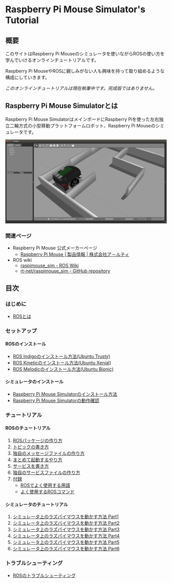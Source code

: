 # Raspberry Pi Mouse Simulator's Tutorial

## 概要

このサイトはRaspberry Pi Mouseのシミュレータを使いながらROSの使い方を学んでいけるオンラインチュートリアルです。

Raspberry Pi MouseやROSに親しみがない人も興味を持って取り組めるような構成にしていきます。

_このオンラインチュートリアルは現在執筆中です。完成版ではありません。_

## Raspberry Pi Mouse Simulatorとは

Raspberry Pi Mouse SimulatorはメインボードにRaspberry Piを使った左右独立二輪方式の小型移動プラットフォームロボット、Raspberry Pi Mouseのシミュレータです。

![Raspberry Pi Mouse on sample maze](.gitbook/assets/raspimouse_samplemaze.png)

### 関連ページ

* Raspberry Pi Mouse 公式メーカーページ
  * [Raspberry Pi Mouse \| 製品情報 \| 株式会社ア－ルティ](https://www.rt-net.jp/products/raspimouse2/)
* ROS wiki
  * [raspimouse\_sim - ROS Wiki](https://wiki.ros.org/raspimouse_sim)
  * [rt-net/raspimouse\_sim - GitHub repository](https://github.com/rt-net/raspimouse_sim)

## 目次

### はじめに

* [ROSとは](ros.md)

### セットアップ

#### ROSのインストール

* [ROS Indigoのインストール方法\(Ubuntu Trusty\)](setup/how_to_install_ros_indigo.md)
* [ROS Kineticのインストール方法\(Ubuntu Xenial\)](setup/how_to_install_ros_kinetic.md)
* [ROS Melodicのインストール方法\(Ubuntu Bionic\)](setup/how_to_install_ros_melodic.md)

#### シミュレータのインストール

* [Raspberry Pi Mouse Simulatorのインストール方法](setup/how_to_install_simulator.md)
* [Raspberry Pi Mouse Simulatorの動作確認](setup/how_to_use_raspimouse_sim.md)

### チュートリアル

#### ROSのチュートリアル

1. [ROSパッケージの作り方](ros_tutorial/how_to_create_pkg.md)
2. [トピックの書き方](ros_tutorial/how_to_write_topic.md)
3. [独自のメッセージファイルの作り方](ros_tutorial/how_to_create_msg.md)
4. [まとめて起動するやり方](ros_tutorial/how_to_use_launch.md)
5. [サービスを書き方](ros_tutorial/how_to_write_service.md)
6. [独自のサービスファイルの作り方](ros_tutorial/how_to_create_srv.md)
7. [付録](ros_tutorial/appendix/)
   * [ROSでよく使用する用語](ros_tutorial/appendix/ros_word.md)
   * [よく使用するROSコマンド](ros_tutorial/appendix/ros_comand.md)

#### シミュレータのチュートリアル

1. [シミュレータ上のラズパイマウスを動かす方法 Part1](tutorial/how_to_control_raspimouse_on_sim_1.md)
2. [シミュレータ上のラズパイマウスを動かす方法 Part2](tutorial/how_to_control_raspimouse_on_sim_2.md)
3. [シミュレータ上のラズパイマウスを動かす方法 Part3](tutorial/how_to_control_raspimouse_on_sim_3.md)
4. [シミュレータ上のラズパイマウスを動かす方法 Part4](tutorial/how_to_control_raspimouse_on_sim_4.md)
5. [シミュレータ上のラズパイマウスを動かす方法 Part5](tutorial/how_to_control_raspimouse_on_sim_5.md)
6. [シミュレータ上のラズパイマウスを動かす方法 Part6](tutorial/how_to_control_raspimouse_on_sim_6.md)

### トラブルシューティング

* [ROSのトラブルシューティング](troubleshooting.md)

